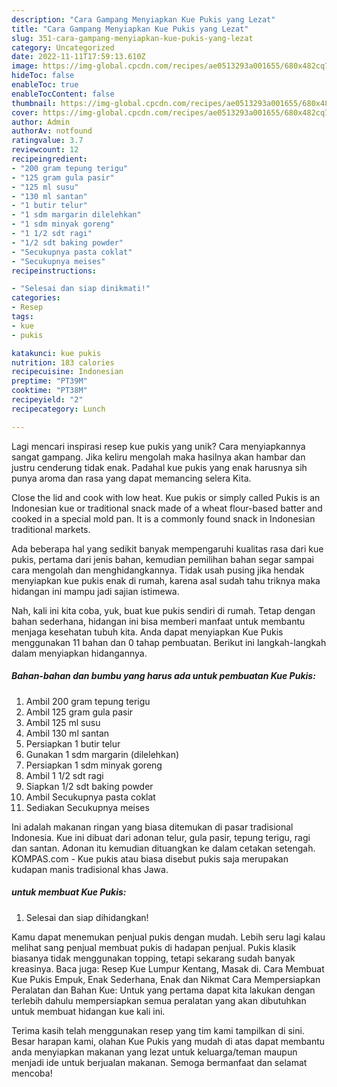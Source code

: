 ```yaml
---
description: "Cara Gampang Menyiapkan Kue Pukis yang Lezat"
title: "Cara Gampang Menyiapkan Kue Pukis yang Lezat"
slug: 351-cara-gampang-menyiapkan-kue-pukis-yang-lezat
category: Uncategorized
date: 2022-11-11T17:59:13.610Z
image: https://img-global.cpcdn.com/recipes/ae0513293a001655/680x482cq70/kue-pukis-foto-resep-utama.jpg
hideToc: false
enableToc: true
enableTocContent: false
thumbnail: https://img-global.cpcdn.com/recipes/ae0513293a001655/680x482cq70/kue-pukis-foto-resep-utama.jpg
cover: https://img-global.cpcdn.com/recipes/ae0513293a001655/680x482cq70/kue-pukis-foto-resep-utama.jpg
author: Admin
authorAv: notfound
ratingvalue: 3.7
reviewcount: 12
recipeingredient:
- "200 gram tepung terigu"
- "125 gram gula pasir"
- "125 ml susu"
- "130 ml santan"
- "1 butir telur"
- "1 sdm margarin dilelehkan"
- "1 sdm minyak goreng"
- "1 1/2 sdt ragi"
- "1/2 sdt baking powder"
- "Secukupnya pasta coklat"
- "Secukupnya meises"
recipeinstructions:

- "Selesai dan siap dinikmati!"
categories:
- Resep
tags:
- kue
- pukis

katakunci: kue pukis 
nutrition: 183 calories
recipecuisine: Indonesian
preptime: "PT39M"
cooktime: "PT38M"
recipeyield: "2"
recipecategory: Lunch

---
```





Lagi mencari inspirasi resep kue pukis yang unik? Cara menyiapkannya sangat gampang. Jika keliru mengolah maka hasilnya akan hambar dan justru cenderung tidak enak. Padahal kue pukis yang enak harusnya sih punya aroma dan rasa yang dapat memancing selera Kita.





Close the lid and cook with low heat. Kue pukis or simply called Pukis is an Indonesian kue or traditional snack made of a wheat flour-based batter and cooked in a special mold pan. It is a commonly found snack in Indonesian traditional markets.

Ada beberapa hal yang sedikit banyak mempengaruhi kualitas rasa dari kue pukis, pertama dari jenis bahan, kemudian pemilihan bahan segar sampai cara mengolah dan menghidangkannya. Tidak usah pusing jika hendak menyiapkan kue pukis enak di rumah, karena asal sudah tahu triknya maka hidangan ini mampu jadi sajian istimewa.






Nah, kali ini kita coba, yuk, buat kue pukis sendiri di rumah. Tetap dengan bahan sederhana, hidangan ini bisa memberi manfaat untuk membantu menjaga kesehatan tubuh kita. Anda dapat menyiapkan Kue Pukis menggunakan 11 bahan dan 0 tahap pembuatan. Berikut ini langkah-langkah dalam menyiapkan hidangannya.

<!--inarticleads1-->

##### Bahan-bahan dan bumbu yang harus ada untuk pembuatan Kue Pukis:

1. Ambil 200 gram tepung terigu
1. Ambil 125 gram gula pasir
1. Ambil 125 ml susu
1. Ambil 130 ml santan
1. Persiapkan 1 butir telur
1. Gunakan 1 sdm margarin (dilelehkan)
1. Persiapkan 1 sdm minyak goreng
1. Ambil 1 1/2 sdt ragi
1. Siapkan 1/2 sdt baking powder
1. Ambil Secukupnya pasta coklat
1. Sediakan Secukupnya meises


Ini adalah makanan ringan yang biasa ditemukan di pasar tradisional Indonesia. Kue ini dibuat dari adonan telur, gula pasir, tepung terigu, ragi dan santan. Adonan itu kemudian dituangkan ke dalam cetakan setengah. KOMPAS.com - Kue pukis atau biasa disebut pukis saja merupakan kudapan manis tradisional khas Jawa. 

<!--inarticleads2-->

#####  untuk membuat Kue Pukis:


1. Selesai dan siap dihidangkan!

Kamu dapat menemukan penjual pukis dengan mudah. Lebih seru lagi kalau melihat sang penjual membuat pukis di hadapan penjual. Pukis klasik biasanya tidak menggunakan topping, tetapi sekarang sudah banyak kreasinya. Baca juga: Resep Kue Lumpur Kentang, Masak di. Cara Membuat Kue Pukis Empuk, Enak Sederhana, Enak dan Nikmat Cara Mempersiapkan Peralatan dan Bahan Kue: Untuk yang pertama dapat kita lakukan dengan terlebih dahulu mempersiapkan semua peralatan yang akan dibutuhkan untuk membuat hidangan kue kali ini. 

Terima kasih telah menggunakan resep yang tim kami tampilkan di sini. Besar harapan kami, olahan Kue Pukis yang mudah di atas dapat membantu anda menyiapkan makanan yang lezat untuk keluarga/teman maupun menjadi ide untuk berjualan makanan. Semoga bermanfaat dan selamat mencoba!
